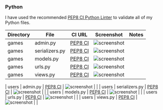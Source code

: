 ### Python

I have used the recommended [PEP8 CI Python Linter](https://pep8ci.herokuapp.com) to validate all of my Python files.

| Directory | File | CI URL | Screenshot | Notes |
| --- | --- | --- | --- | --- |
| games | admin.py | [PEP8 CI](https://pep8ci.herokuapp.com/https://raw.githubusercontent.com/Stocks84/!!!!!!!!!/main/games/admin.py) | ![screenshot](documentation/validation/admin_g.png) | |
| games | serializers.py | [PEP8 CI](https://pep8ci.herokuapp.com/https://raw.githubusercontent.com/Stocks84/!!!!!!!!!/main/games/serializers.py) | ![screenshot](documentation/validation/serializers_g.png) | |
| games | models.py | [PEP8 CI](https://pep8ci.herokuapp.com/https://raw.githubusercontent.com/Stocks84/!!!!!!!!!/main/games/models.py) | ![screenshot](documentation/validation/models_g.png) | |
| games| urls.py | [PEP8 CI](https://pep8ci.herokuapp.com/https://raw.githubusercontent.com/Stocks84/!!!!!!!!!/main/games/urls.py) | ![screenshot](documentation/validation/urls_g.png) | |
| games | views.py | [PEP8 CI](https://pep8ci.herokuapp.com/https://raw.githubusercontent.com/Stocks84/!!!!!!!!!/main/games/views.py) | ![screenshot](documentation/validation/views_g.png) | |

| users | admin.py | [PEP8 CI](https://pep8ci.herokuapp.com/https://raw.githubusercontent.com/Stocks84/!!!!!!!!!/main/games/admin.py) | ![screenshot](documentation/validation/admin_u.png) | |
| users | serializers.py | [PEP8 CI](https://pep8ci.herokuapp.com/https://raw.githubusercontent.com/Stocks84/!!!!!!!!!/main/games/serializers.py) | ![screenshot](documentation/validation/serializers_u.png) | |
| users | models.py | [PEP8 CI](https://pep8ci.herokuapp.com/https://raw.githubusercontent.com/Stocks84/!!!!!!!!!/main/games/models.py) | ![screenshot](documentation/validation/models_u.png) | |
| users | urls.py | [PEP8 CI](https://pep8ci.herokuapp.com/https://raw.githubusercontent.com/Stocks84/!!!!!!!!!/main/games/urls.py) | ![screenshot](documentation/validation/urls_u.png) | |
| users | views.py | [PEP8 CI](https://pep8ci.herokuapp.com/https://raw.githubusercontent.com/Stocks84/!!!!!!!!!/main/games/views.py) | ![screenshot](documentation/validation/views_u.png) | |
